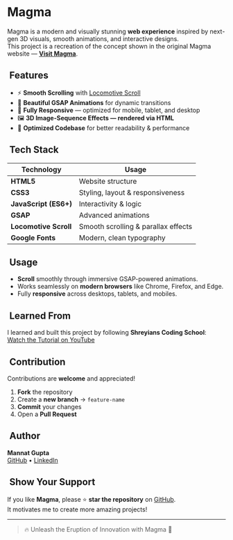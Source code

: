 # ​Magma

Magma is a modern and visually stunning **web experience** inspired by next-gen 3D visuals, smooth animations, and interactive designs.  
This project is a recreation of the concept shown in the original Magma website — **[Visit Magma](https://thisismagma.com/)**.  

## ​ Features

- ⚡ **Smooth Scrolling** with [Locomotive Scroll](https://locomotivemtl.github.io/locomotive-scroll/)
- 🎨 **Beautiful GSAP Animations** for dynamic transitions
- 📱 **Fully Responsive** — optimized for mobile, tablet, and desktop
- 🖼️ **3D Image-Sequence Effects — rendered via HTML <canvas>**
- 🧩 **Optimized Codebase** for better readability & performance


## ​​ Tech Stack

| **Technology**         | **Usage**                            |
|------------------------|--------------------------------------|
| **HTML5**             | Website structure                   |
| **CSS3**              | Styling, layout & responsiveness    |
| **JavaScript (ES6+)** | Interactivity & logic               |
| **GSAP**             | Advanced animations                 |
| **Locomotive Scroll** | Smooth scrolling & parallax effects |
| **Google Fonts**     | Modern, clean typography            |

## ​ Usage

-  **Scroll** smoothly through immersive GSAP-powered animations.
-  Works seamlessly on **modern browsers** like Chrome, Firefox, and Edge.
-  Fully **responsive** across desktops, tablets, and mobiles.


## ​ Learned From

I learned and built this project by following **Shreyians Coding School**:  
[Watch the Tutorial on YouTube](https://youtu.be/n6UPwT2hf_g?si=u80iznAhtqoUjWv4)

## ​ Contribution

Contributions are **welcome** and appreciated!

1. **Fork** the repository  
2. Create a **new branch** → `feature-name`  
3. **Commit** your changes  
4. Open a **Pull Request**

## ​​​ Author

**Mannat Gupta**  
[GitHub](https://github.com/mannatgupta146) • [LinkedIn](https://linkedin.com/in/mannatgupta146)


## ​ Show Your Support

If you like **Magma**, please ⭐ **star the repository** on [GitHub](https://github.com/mannatgupta146/Magma).  
It motivates me to create more amazing projects!  

---
> 🔥 Unleash the Eruption of Innovation with Magma 🌋
